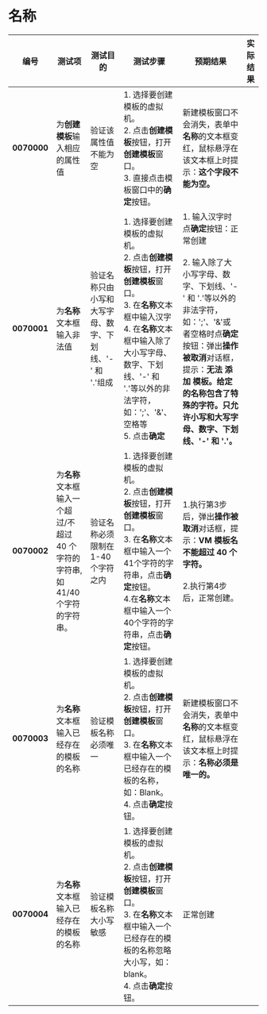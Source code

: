 # 名称
| 编号 | 测试项 | 测试目的 | 测试步骤 | 预期结果 | 实际结果 |
|--------- | ---------- | ------------ | ------------ | ------------ | ------------ |
|**0070000**|为**创建模板**输入相应的属性值|验证该属性值不能为空|1. 选择要创建模板的虚拟机。<br/>2. 点击**创建模板**按钮，打开**创建模板**窗口。<br/>3. 直接点击模板窗口中的**确定**按钮。|新建模板窗口不会消失，表单中**名称**的文本框变红，鼠标悬浮在该文本框上时提示：**这个字段不能为空。**||
|**0070001**|为**名称**文本框输入非法值|验证名称只由小写和大写字母、数字、下划线、'-' 和 '.'组成|1. 选择要创建模板的虚拟机。<br/>2. 点击**创建模板**按钮，打开**创建模板**窗口。<br/>3. 在**名称**文本框中输入汉字<br/>4. 在**名称**文本框中输入除了大小写字母、数字、下划线、'-' 和 '.'等以外的非法字符，如：';'、'&'、空格等<br/>5.  点击**确定**|1. 输入汉字时点**确定**按钮：正常创建<br/><br/>2. 输入除了大小写字母、数字、下划线、'-' 和 '.'等以外的非法字符，如：';'、'&'或者空格时点**确定**按钮：弹出**操作被取消**对话框，提示：**无法 添加 模板。给定的名称包含了特殊的字符。只允许小写和大写字母、数字、下划线、'-' 和 '.'。**| |
|**0070002**|为**名称**文本框输入一个超过/不超过 40 个字符的字符串,如41/40个字符的字符串。|验证名称必须限制在 1-40 个字符之内|1. 选择要创建模板的虚拟机。<br/>2. 点击**创建模板**按钮，打开**创建模板**窗口。<br/>3. 在**名称**文本框中输入一个41个字符的字符串，点击**确定**按钮。<br/>4.在**名称**文本框中输入一个40个字符的字符串，点击**确定**按钮。|1.执行第3步后，弹出**操作被取消**对话框，提示：**VM 模板名不能超过 40 个字符。**<br/><br/>2.执行第4步后，正常创建。| |
|**0070003**|为**名称**文本框输入已经存在的模板的名称|验证模板名称必须唯一|1. 选择要创建模板的虚拟机。<br/>2. 点击**创建模板**按钮，打开**创建模板**窗口。<br/>3. 在**名称**文本框中输入一个已经存在的模板的名称，如：Blank。<br/>4. 点击**确定**按钮。|新建模板窗口不会消失，表单中**名称**的文本框变红，鼠标悬浮在该文本框上时提示：**名称必须是唯一的。**| |
|**0070004**|为**名称**文本框输入已经存在的模板的名称|验证模板名称大小写敏感|1. 选择要创建模板的虚拟机。<br/>2. 点击**创建模板**按钮，打开**创建模板**窗口。<br/>3. 在**名称**文本框中输入一个已经存在的模板的名称忽略大小写，如：blank。<br/>4. 点击**确定**按钮。|正常创建|  |

